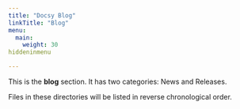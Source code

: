 ```yaml
---
title: "Docsy Blog"
linkTitle: "Blog"
menu:
  main:
    weight: 30
hiddeninmenu

---
```



This is the **blog** section. It has two categories: News and Releases.

Files in these directories will be listed in reverse chronological order.

